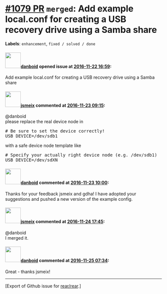 [\#1079 PR](https://github.com/rear/rear/pull/1079) `merged`: Add example local.conf for creating a USB recovery drive using a Samba share
==========================================================================================================================================

**Labels**: `enhancement`, `fixed / solved / done`

#### <img src="https://avatars.githubusercontent.com/u/1429783?u=a0df565fd8514694c44d920a0e7bd5d81a16ccbc&v=4" width="50">[danboid](https://github.com/danboid) opened issue at [2016-11-22 16:59](https://github.com/rear/rear/pull/1079):

Add example local.conf for creating a USB recovery drive using a Samba
share

#### <img src="https://avatars.githubusercontent.com/u/1788608?u=925fc54e2ce01551392622446ece427f51e2f0ce&v=4" width="50">[jsmeix](https://github.com/jsmeix) commented at [2016-11-23 09:15](https://github.com/rear/rear/pull/1079#issuecomment-262464273):

@danboid  
please replace the real device node in

<pre>
# Be sure to set the device correctly!
USB_DEVICE=/dev/sdb1
</pre>

with a safe device node template like

<pre>
# Specify your actually right device node (e.g. /dev/sdb1)
USB_DEVICE=/dev/sdXN
</pre>

#### <img src="https://avatars.githubusercontent.com/u/1429783?u=a0df565fd8514694c44d920a0e7bd5d81a16ccbc&v=4" width="50">[danboid](https://github.com/danboid) commented at [2016-11-23 10:00](https://github.com/rear/rear/pull/1079#issuecomment-262473178):

Thanks for your feedback jsmeix and gdha! I have adopted your
suggestions and pushed a new version of the example config.

#### <img src="https://avatars.githubusercontent.com/u/1788608?u=925fc54e2ce01551392622446ece427f51e2f0ce&v=4" width="50">[jsmeix](https://github.com/jsmeix) commented at [2016-11-24 17:45](https://github.com/rear/rear/pull/1079#issuecomment-262824300):

@danboid  
I merged it.

#### <img src="https://avatars.githubusercontent.com/u/1429783?u=a0df565fd8514694c44d920a0e7bd5d81a16ccbc&v=4" width="50">[danboid](https://github.com/danboid) commented at [2016-11-25 07:34](https://github.com/rear/rear/pull/1079#issuecomment-262896561):

Great - thanks jsmeix!

------------------------------------------------------------------------

\[Export of Github issue for
[rear/rear](https://github.com/rear/rear).\]

